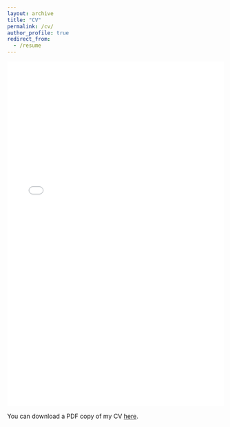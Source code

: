 ```yaml
---
layout: archive
title: "CV"
permalink: /cv/
author_profile: true
redirect_from:
  - /resume
---
```


<iframe src="/files/pdf/Thomas_Spriggs_Industry_CV_full.pdf" width="100%" height="800" frameborder="no" border="0" marginwidth="0" marginheight="0"></iframe>

You can download a PDF copy of my CV [here](files\pdf\Thomas_Spriggs_Industry_CV_full.pdf).